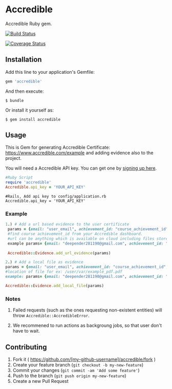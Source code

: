 # Accredible

Accredible Ruby gem. 

[![Build Status](https://travis-ci.org/Integralist/Sinderella.png?.png?branch=master)](http://travis-ci.org/deependersingla/accredible_ruby)  

[![Coverage Status](https://coveralls.io/repos/deependersingla/accredible_ruby/badge.png)](https://coveralls.io/r/deependersingla/accredible_ruby)

## Installation

Add this line to your application's Gemfile:

```ruby
gem 'accredible'
```

And then execute:

    $ bundle

Or install it yourself as:

    $ gem install accredible

## Usage

This is Gem for generating Accredible Certificate: https://www.accredible.com/example and adding evidence also to the project.

You will need a Accredible API key. You can get one by [signing up here](https://accredible.com/issuer/sign_up).

```ruby
#Ruby Script
require 'accredible'
Accredible.api_key = 'YOUR_API_KEY'
```


```rails
#Rails, Add api key to config/application.rb
Accredible.api_key = 'YOUR_API_KEY'
```

### Example
```ruby
1.) # Add a url based evidence to the user certificate
 params = {email: "user_email", achievement_id: "course_achievement_id", url: "url of evidence", description: "description of evidence"}
 #find course achievement_id from your Accredible dashboard.
 #url can be anything which is available on cloud including files stored on #s3. 
 example params= {email: "deepender281190@gmail.com", achievement_id: "examplecourse1", url: "www.accredible.com", description: "example description"}
 
 Accredible::Evidence.add_url_evidence(params)

2.) # Add a local file as evidence
params = {email: "user_email", achievement_id: "course_achievement_id", file: "location_of_file", description: "description of evidence"}
#location of file for ex: /user/var/example_pdf.pdf
example: params= {email: "deepender281190@gmail.com", achievement_id: "examplecourse1", file: "localfile.pdf", description: "example description"}

Accredible::Evidence.add_local_file(params)
```

### Notes
1) Failed requests (such as the ones requesting non-existent entities) will throw `Accredible::AccredibleError`.

2) We recommened to run actions as backgroung jobs, so that user don't have to wait. 

## Contributing

1. Fork it ( https://github.com/[my-github-username]/accredible/fork )
2. Create your feature branch (`git checkout -b my-new-feature`)
3. Commit your changes (`git commit -am 'Add some feature'`)
4. Push to the branch (`git push origin my-new-feature`)
5. Create a new Pull Request
